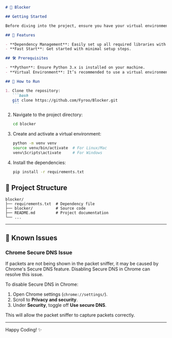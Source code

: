 ````markdown
# 🛑 Blocker

## Getting Started

Before diving into the project, ensure you have your virtual environment activated. Then, run the following command to install all the necessary dependencies.

## 🚀 Features

- **Dependency Management**: Easily set up all required libraries with `requirements.txt`.
- **Fast Start**: Get started with minimal setup steps.

## 🛠 Prerequisites

- **Python**: Ensure Python 3.x is installed on your machine.
- **Virtual Environment**: It’s recommended to use a virtual environment to manage dependencies.

## 🔧 How to Run

1. Clone the repository:
   ```bash
   git clone https://github.com/Fyroo/Blocker.git
   ```
````

2. Navigate to the project directory:
   ```bash
   cd blocker
   ```
3. Create and activate a virtual environment:
   ```bash
   python -m venv venv
   source venv/bin/activate  # For Linux/Mac
   venv\Scripts\activate     # For Windows
   ```
4. Install the dependencies:
   ```bash
   pip install -r requirements.txt
   ```

## 📂 Project Structure

```
blocker/
├── requirements.txt  # Dependency file
├── blocker/          # Source code
├── README.md         # Project documentation
└── ...
```

---

## 🛑 Known Issues

### **Chrome Secure DNS Issue**

If packets are not being shown in the packet sniffer, it may be caused by Chrome's Secure DNS feature. Disabling Secure DNS in Chrome can resolve this issue.

To disable Secure DNS in Chrome:

1. Open Chrome settings (`chrome://settings/`).
2. Scroll to **Privacy and security**.
3. Under **Security**, toggle off **Use secure DNS**.

This will allow the packet sniffer to capture packets correctly.

---

Happy Coding! ✨

